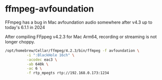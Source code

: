 # ffmpeg-avfoundation
FFmpeg has a bug in Mac avfoundation audio somewhere after v4.3 up to today's 6.1.1 in 2024 

After compiling FFppeg v4.2.3 for Mac Arm64, recording or streaming is not longer choppy. 

```bash
/opt/homebrew/Cellar/ffmpeg/4.2.3/bin/ffmpeg -f avfoundation \
          -i ":BlackHole 16ch" \
          -acodec eac3 \
          -ab 640k \
          -ac 6 \
          -f rtp_mpegts rtp://192.168.0.173:1234
```
